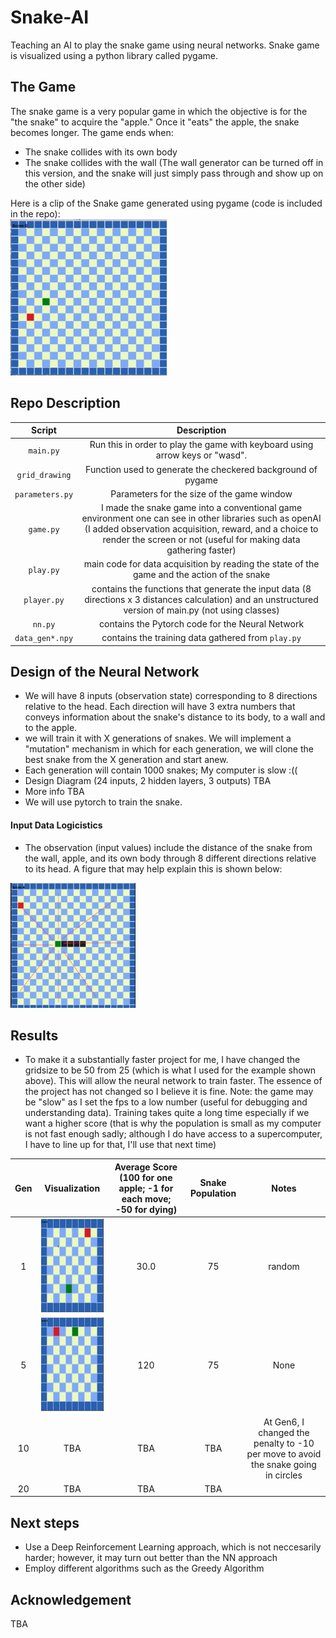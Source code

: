 # Snake-AI
Teaching an AI to play the snake game using neural networks. Snake game is visualized using a python library called pygame. 

## The Game
The snake game is a very popular game in which the objective is for the "the snake" to acquire the "apple." Once it "eats" the apple, the snake becomes longer. The game ends when:
 - The snake collides with its own body
 - The snake collides with the wall (The wall generator can be turned off in this version, and the snake will just simply pass through and show up on the other side)

Here is a clip of the Snake game generated using pygame (code is included in the repo):                   
<img src = "https://github.com/yvielcastillejos/Snake-AI/blob/main/game.gif" width = "250" height = "250">
## Repo Description
| Script | Description|
|:--:|:--:|
|`main.py`| Run this in order to play the game with keyboard using arrow keys or "wasd". |
|`grid_drawing`| Function used to generate the checkered background of pygame |
|`parameters.py`| Parameters for the size of the game window|
|`game.py`| I made the snake game into a conventional game environment one can see in other libraries such as openAI (I added observation acquisition, reward, and a choice to render the screen or not (useful for making data gathering faster)|
|`play.py`| main code for data acquisition by reading the state of the game and the action of the snake|
|`player.py`| contains the functions that generate the input data (8 directions x 3 distances calculation) and an unstructured version of main.py (not using classes)|
|`nn.py`| contains the Pytorch code for the Neural Network|
|`data_gen*.npy`| contains the training data gathered from `play.py`|

## Design of the Neural Network
- We will have 8 inputs (observation state) corresponding to 8 directions relative to the head. Each direction will have 3 extra numbers that conveys information about the snake's distance to its body, to a wall and to the apple.
- we will train it with X generations of snakes. We will implement a "mutation" mechanism in which for each generation, we will clone the best snake from the X generation and start anew.
- Each generation will contain 1000 snakes; My computer is slow :((
- Design Diagram (24 inputs, 2 hidden layers, 3 outputs) TBA
- More info TBA
- We will use pytorch to train the snake.

#### Input Data Logicistics
- The observation (input values) include the distance of the snake from the wall, apple, and its own body through 8 different directions relative to its head. A figure that may help explain this is shown below:

<img src = "https://github.com/yvielcastillejos/Snake-AI/blob/main/Generation/Input.jpg" height = 200 width = "200">

## Results
- To make it a substantially faster project for me, I have changed the gridsize to be 50 from 25 (which is what I used for the example shown above). This will allow the neural network to train faster. The essence of the project has not changed so I believe it is fine. Note: the game may be "slow" as I set the fps to a low number (useful for debugging and understanding data). Training takes quite a long time especially if we want a higher score (that is why the population is small as my computer is not fast enough sadly; although I do have access to a supercomputer, I have to line up for that, I'll use that next time)

| Gen| Visualization| Average Score (100 for one apple; -1 for each move; -50 for dying)| Snake Population| Notes|
|:---------:|:------------:|:------------:|:---------------:|:---:
|     1     |<img src = "https://github.com/yvielcastillejos/Snake-AI/blob/main/Generation/Gen1.gif"  width = "180" height = "150">  |     30.0  |75|random|
|     5     |  <img src = "https://github.com/yvielcastillejos/Snake-AI/blob/main/Generation/Gen5_cropped.gif" width  = "180" height = "150"  > | 120 | 75|None|
|     10    | TBA                           |   TBA |TBA|At Gen6, I changed the penalty to -10 per move to avoid the snake going in circles|
|     20     | TBA|TBA|TBA
## Next steps
 - Use a Deep Reinforcement Learning approach, which is not neccesarily harder; however, it may turn out better than the NN approach
 - Employ different algorithms such as the Greedy Algorithm

## Acknowledgement
TBA
